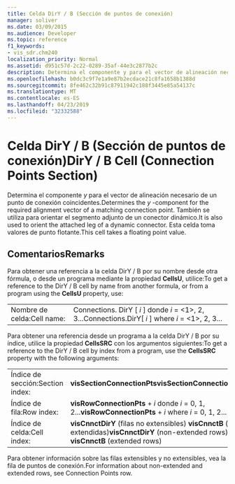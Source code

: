 ```yaml
---
title: Celda DirY / B (Sección de puntos de conexión)
manager: soliver
ms.date: 03/09/2015
ms.audience: Developer
ms.topic: reference
f1_keywords:
- vis_sdr.chm240
localization_priority: Normal
ms.assetid: d951c57d-2c22-0289-35af-44e3c2877b2c
description: Determina el componente y para el vector de alineación necesario de un punto de conexión coincidentes. También se utiliza para orientar el segmento adjunto de un conector dinámico. Esta celda acepta valores de punto flotante.
ms.openlocfilehash: b0dc3c9f7e1a9e87b2ecdace21c8fa1658b1388d
ms.sourcegitcommit: 8fe462c32b91c87911942c188f3445e85a54137c
ms.translationtype: MT
ms.contentlocale: es-ES
ms.lasthandoff: 04/23/2019
ms.locfileid: "32332588"
---
```

# <a name="diry--b-cell-connection-points-section"></a><span data-ttu-id="a5a4e-105">Celda DirY / B (Sección de puntos de conexión)</span><span class="sxs-lookup"><span data-stu-id="a5a4e-105">DirY / B Cell (Connection Points Section)</span></span>

<span data-ttu-id="a5a4e-106">Determina el componente *y* para el vector de alineación necesario de un punto de conexión coincidentes.</span><span class="sxs-lookup"><span data-stu-id="a5a4e-106">Determines the  *y*  -component for the required alignment vector of a matching connection point.</span></span> <span data-ttu-id="a5a4e-107">También se utiliza para orientar el segmento adjunto de un conector dinámico.</span><span class="sxs-lookup"><span data-stu-id="a5a4e-107">It is also used to orient the attached leg of a dynamic connector.</span></span> <span data-ttu-id="a5a4e-108">Esta celda toma valores de punto flotante.</span><span class="sxs-lookup"><span data-stu-id="a5a4e-108">This cell takes a floating point value.</span></span> 
  
## <a name="remarks"></a><span data-ttu-id="a5a4e-109">Comentarios</span><span class="sxs-lookup"><span data-stu-id="a5a4e-109">Remarks</span></span>

<span data-ttu-id="a5a4e-110">Para obtener una referencia a la celda DirY / B por su nombre desde otra fórmula, o desde un programa mediante la propiedad
 **CellsU**, utilice:</span><span class="sxs-lookup"><span data-stu-id="a5a4e-110">To get a reference to the DirY / B cell by name from another formula, or from a program using the **CellsU** property, use:</span></span> 
  
|||
|:-----|:-----|
|<span data-ttu-id="a5a4e-111">Nombre de celda:</span><span class="sxs-lookup"><span data-stu-id="a5a4e-111">Cell name:</span></span>  <br/> |<span data-ttu-id="a5a4e-112">Connections. DirY [ *i* ] donde *i* = <1>, 2, 3...</span><span class="sxs-lookup"><span data-stu-id="a5a4e-112">Connections.DirY[ *i*  ]           where  *i*  = <1>, 2, 3...</span></span>  <br/> |
   
<span data-ttu-id="a5a4e-113">Para obtener una referencia desde un programa a la celda DirY / B por su índice, utilice la propiedad **CellsSRC** con los argumentos siguientes:</span><span class="sxs-lookup"><span data-stu-id="a5a4e-113">To get a reference to the DirY / B cell by index from a program, use the **CellsSRC** property with the following arguments:</span></span> 
  
|||
|:-----|:-----|
|<span data-ttu-id="a5a4e-114">Índice de sección:</span><span class="sxs-lookup"><span data-stu-id="a5a4e-114">Section index:</span></span>  <br/> |<span data-ttu-id="a5a4e-115">**visSectionConnectionPts**</span><span class="sxs-lookup"><span data-stu-id="a5a4e-115">**visSectionConnectionPts**</span></span> <br/> |
|<span data-ttu-id="a5a4e-116">Índice de fila:</span><span class="sxs-lookup"><span data-stu-id="a5a4e-116">Row index:</span></span>  <br/> |<span data-ttu-id="a5a4e-117">**visRowConnectionPts** +  *i* donde *i* = 0, 1, 2...</span><span class="sxs-lookup"><span data-stu-id="a5a4e-117">**visRowConnectionPts** +  *i*            where  *i*  = 0, 1, 2...</span></span>  <br/> |
|<span data-ttu-id="a5a4e-118">Índice de celda:</span><span class="sxs-lookup"><span data-stu-id="a5a4e-118">Cell index:</span></span>  <br/> |<span data-ttu-id="a5a4e-119">**visCnnctDirY** (filas no extensibles)           **visCnnctB** (filas extendidas)</span><span class="sxs-lookup"><span data-stu-id="a5a4e-119">**visCnnctDirY** (non-extended rows)           **visCnnctB** (extended rows)</span></span>  <br/> |
   
<span data-ttu-id="a5a4e-120">Para obtener información sobre las filas extensibles y no extensibles, vea la fila de puntos de conexión.</span><span class="sxs-lookup"><span data-stu-id="a5a4e-120">For information about non-extended and extended rows, see Connection Points row.</span></span>
  

